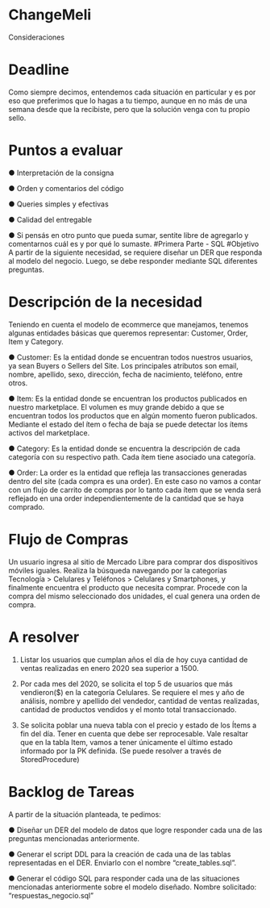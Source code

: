 # ChangeMeli
Consideraciones
# Deadline
Como siempre decimos, entendemos cada situación en particular y es por eso que
preferimos que lo hagas a tu tiempo, aunque en no más de una semana desde que la
recibiste, pero que la solución venga con tu propio sello.
# Puntos a evaluar
● Interpretación de la consigna

● Orden y comentarios del código

● Queries simples y efectivas

● Calidad del entregable

● Si pensás en otro punto que pueda sumar, sentite libre de agregarlo y comentarnos
cuál es y por qué lo sumaste.
#Primera Parte - SQL
#Objetivo
A partir de la siguiente necesidad, se requiere diseñar un DER que responda al modelo del
negocio. Luego, se debe responder mediante SQL diferentes preguntas.
# Descripción de la necesidad
Teniendo en cuenta el modelo de ecommerce que manejamos, tenemos algunas entidades
básicas que queremos representar: Customer, Order, Item y Category.

● Customer: Es la entidad donde se encuentran todos nuestros usuarios, ya sean
Buyers o Sellers del Site. Los principales atributos son email, nombre, apellido, sexo,
dirección, fecha de nacimiento, teléfono, entre otros.

● Item: Es la entidad donde se encuentran los productos publicados en nuestro
marketplace. El volumen es muy grande debido a que se encuentran todos los
productos que en algún momento fueron publicados. Mediante el estado del ítem o
fecha de baja se puede detectar los ítems activos del marketplace.

● Category: Es la entidad donde se encuentra la descripción de cada categoría con su
respectivo path. Cada ítem tiene asociado una categoría.

● Order: La order es la entidad que refleja las transacciones generadas dentro del site
(cada compra es una order). En este caso no vamos a contar con un flujo de carrito
de compras por lo tanto cada ítem que se venda será reflejado en una order
independientemente de la cantidad que se haya comprado.

# Flujo de Compras
Un usuario ingresa al sitio de Mercado Libre para comprar dos dispositivos móviles iguales.
Realiza la búsqueda navegando por la categorías Tecnología > Celulares y Teléfonos >
Celulares y Smartphones, y finalmente encuentra el producto que necesita comprar.
Procede con la compra del mismo seleccionado dos unidades, el cual genera una orden de
compra.
# A resolver
1. Listar los usuarios que cumplan años el día de hoy cuya cantidad de ventas
realizadas en enero 2020 sea superior a 1500.

2. Por cada mes del 2020, se solicita el top 5 de usuarios que más vendieron($) en la
categoría Celulares. Se requiere el mes y año de análisis, nombre y apellido del
vendedor, cantidad de ventas realizadas, cantidad de productos vendidos y el monto
total transaccionado.

3. Se solicita poblar una nueva tabla con el precio y estado de los Ítems a fin del día.
Tener en cuenta que debe ser reprocesable. Vale resaltar que en la tabla Item,
vamos a tener únicamente el último estado informado por la PK definida. (Se puede
resolver a través de StoredProcedure)

# Backlog de Tareas
A partir de la situación planteada, te pedimos:

● Diseñar un DER del modelo de datos que logre responder cada una de las
preguntas mencionadas anteriormente.

● Generar el script DDL para la creación de cada una de las tablas representadas en
el DER. Enviarlo con el nombre “create_tables.sql”.

● Generar el código SQL para responder cada una de las situaciones mencionadas
anteriormente sobre el modelo diseñado. Nombre solicitado:
“respuestas_negocio.sql”
